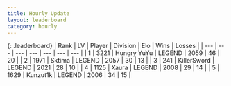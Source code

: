 ```yaml
---
title: Hourly Update
layout: leaderboard
category: hourly
---
```


{: .leaderboard}
| Rank | LV | Player | Division | Elo | Wins | Losses |
| --- | --- | --- | --- | --- | --- | --- |
| <span data-change="1">1</span> | 3221 | <span title="ID: 164871">Hungry YuYu</span> | LEGEND | <span data-change="8">2059</span> | <span data-change="1">46</span> | <span data-change="0">20</span> |
| <span data-change="-1">2</span> | 1971 | <span title="ID: 353063">Sktima</span> | LEGEND | <span data-change="0">2057</span> | <span data-change="0">30</span> | <span data-change="0">13</span> |
| <span data-change="0">3</span> | 241 | <span title="ID: 654579">KillerSword</span> | LEGEND | <span data-change="0">2021</span> | <span data-change="0">28</span> | <span data-change="0">10</span> |
| <span data-change="0">4</span> | 1125 | <span title="ID: 200908">Xaura</span> | LEGEND | <span data-change="0">2008</span> | <span data-change="0">29</span> | <span data-change="0">14</span> |
| <span data-change="0">5</span> | 1629 | <span title="ID: 392407">Kunzut1k</span> | LEGEND | <span data-change="0">2006</span> | <span data-change="0">34</span> | <span data-change="0">15</span> |